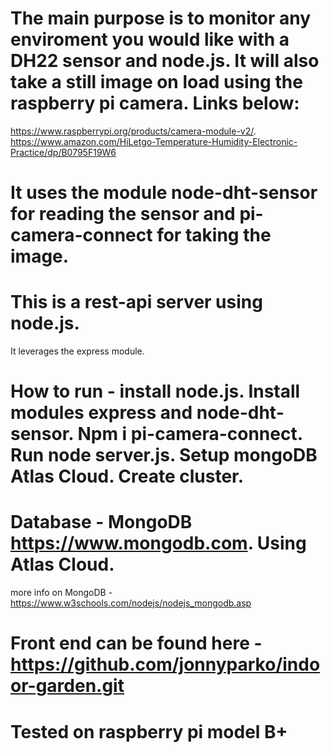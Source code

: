 # The main purpose is to monitor any enviroment you would like with a DH22 sensor and node.js. It will also take a still image on load using the raspberry pi camera. Links below:

https://www.raspberrypi.org/products/camera-module-v2/. 
https://www.amazon.com/HiLetgo-Temperature-Humidity-Electronic-Practice/dp/B0795F19W6

# It uses the module node-dht-sensor for reading the sensor and pi-camera-connect for taking the image. 

# This is a rest-api server using node.js.
It leverages the express module.

# How to run -  install node.js. Install modules express and node-dht-sensor. Npm i pi-camera-connect. Run node server.js. Setup mongoDB Atlas Cloud. Create cluster. 

# Database - MongoDB https://www.mongodb.com. Using Atlas Cloud. 

more info on MongoDB - https://www.w3schools.com/nodejs/nodejs_mongodb.asp

# Front end can be found here - https://github.com/jonnyparko/indoor-garden.git

# Tested on raspberry pi model B+
